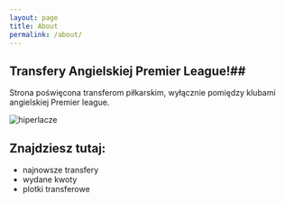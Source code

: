 ```yaml
---
layout: page
title: About
permalink: /about/
---
```

## Transfery Angielskiej Premier League!##
Strona poświęcona transferom piłkarskim, wyłącznie pomiędzy klubami angielskiej Premier league.

![hiperlacze](http://fifa-footballmanager.com/wp-content/uploads/2016/03/barclays-premier-league-logo-wallpaper-735x400.jpg)

## Znajdziesz tutaj: ##
- najnowsze transfery
- wydane kwoty
- plotki transferowe
